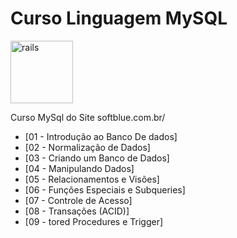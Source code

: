 # Curso Linguagem MySQL
<p align="left">
<a href="https://rubyonrails.org" target="_blank" rel="noreferrer"> <img src="https://cdn.jsdelivr.net/gh/devicons/devicon/icons/mysql/mysql-plain-wordmark.svg" alt="rails" width="100" height="100"/> </a>
</p>

<p>Curso MySql do Site softblue.com.br/ </p>

- [01 - Introdução ao Banco De dados]
- [02 - Normalização de Dados]
- [03 - Criando um Banco de Dados]
- [04 - Manipulando Dados]
- [05 - Relacionamentos e Visões]
- [06 - Funções Especiais e Subqueries]
- [07 - Controle de Acesso]
- [08 - Transações (ACID)]
- [09 - tored Procedures e Trigger]
